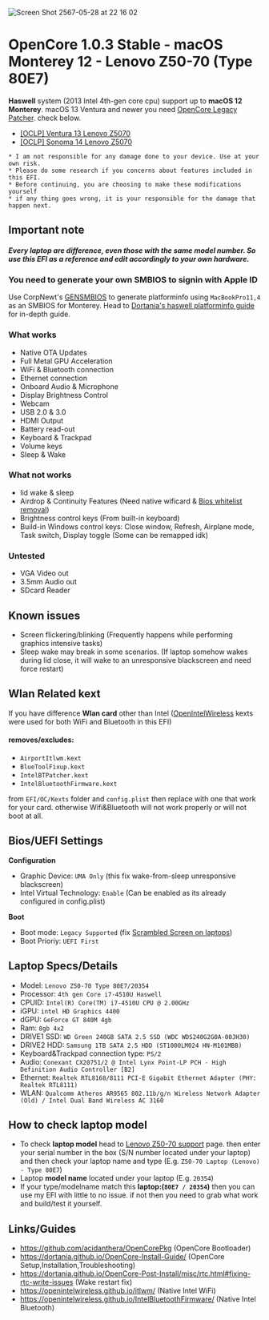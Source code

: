 ![Screen Shot 2567-05-28 at 22 16 02](https://github.com/JuicerV3/Opencore-Monterey-Z50-70/assets/156657646/ec3ab25c-1342-410f-b5d7-33fb29c11272)

# OpenCore 1.0.3 Stable - macOS Monterey 12 - Lenovo Z50-70 (Type 80E7)

**Haswell** system (2013 Intel 4th-gen core cpu) support up to **macOS 12 Monterey**.
macOS 13 Ventura and newer you need [OpenCore Legacy Patcher](https://dortania.github.io/OpenCore-Legacy-Patcher/). check below.
* [[OCLP] Ventura 13 Lenovo Z5070](./README_VT.md)
* [[OCLP] Sonoma 14 Lenovo Z5070](./README_SN.md)

```
* I am not responsible for any damage done to your device. Use at your own risk.
* Please do some research if you concerns about features included in this EFI.
* Before continuing, you are choosing to make these modifications yourself
* if any thing goes wrong, it is your responsible for the damage that happen next.
```

## Important note

#### ***Every laptop are difference, even those with the same model number. So use this EFI as a reference and edit accordingly to your own hardware.***

### You need to generate your own SMBIOS to signin with Apple ID
Use CorpNewt's [GENSMBIOS](https://github.com/corpnewt/GenSMBIOS) to generate platforminfo using `MacBookPro11,4` as an SMBIOS for Monterey. Head to [Dortania's haswell platforminfo guide](https://dortania.github.io/OpenCore-Install-Guide/config-laptop.plist/haswell.html#platforminfo) for in-depth guide.

### What works
* Native OTA Updates
* Full Metal GPU Acceleration
* WiFi & Bluetooth connection
* Ethernet connection
* Onboard Audio & Microphone
* Display Brightness Control
* Webcam
* USB 2.0 & 3.0
* HDMI Output
* Battery read-out
* Keyboard & Trackpad
* Volume keys
* Sleep & Wake

### What not works
* lid wake & sleep
* Airdrop & Continuity Features (Need native wificard & [Bios whitelist removal](https://www.tonymacx86.com/threads/guide-lenovo-g50-70-and-z50-70-bios-whitelist-removal.187340/))
* Brightness control keys (From built-in keyboard)
* Build-in Windows control keys: Close window, Refresh, Airplane mode, Task switch, Display toggle (Some can be remapped idk)

### Untested
* VGA Video out
* 3.5mm Audio out
* SDcard Reader

## Known issues
* Screen flickering/blinking (Frequently happens while performing graphics intensive tasks)
* Sleep wake may break in some scenarios. (If laptop somehow wakes during lid close, it will wake to an unresponsive blackscreen and need force restart)

## Wlan Related kext
If you have difference **Wlan card** other than Intel ([OpenIntelWireless](https://openintelwireless.github.io/) kexts were used for both WiFi and Bluetooth in this EFI)
#### **removes/excludes:**
* `AirportItlwm.kext`
* `BlueToolFixup.kext`
* `IntelBTPatcher.kext`
* `IntelBluetoothFirmware.kext`

from `EFI/OC/Kexts` folder and `config.plist` then replace with one that work for your card. otherwise Wifi&Bluetooth will not work properly or will not boot at all.

## Bios/UEFI Settings
**Configuration**
* Graphic Device: `UMA Only` (this fix wake-from-sleep unresponsive blackscreen)
* Intel Virtual Technology: `Enable` (Can be enabled as its already configured in config.plist)

**Boot**
* Boot mode: `Legacy Supported` (fix [Scrambled Screen on laptops](https://dortania.github.io/OpenCore-Install-Guide/troubleshooting/extended/kernel-issues.html#scrambled-screen-on-laptops))
* Boot Prioriy: `UEFI First`

## Laptop Specs/Details
* Model: `Lenovo Z50-70 Type 80E7/20354`
* Processor: `4th gen Core i7-4510U Haswell`
* CPUID: `Intel(R) Core(TM) i7-4510U CPU @ 2.00GHz`
* iGPU: `intel HD Graphics 4400`
* dGPU: `GeForce GT 840M 4gb`
* Ram: `8gb 4x2`
* DRIVE1 SSD: `WD Green 240GB SATA 2.5 SSD (WDC WDS240G2G0A-00JH30)`
* DRIVE2 HDD: `Samsung 1TB SATA 2.5 HDD (ST1000LM024 HN-M101MBB)`
* Keyboard&Trackpad connection type: `PS/2`
* Audio: `Conexant CX20751/2 @ Intel Lynx Point-LP PCH - High Definition Audio Controller [B2]`
* Ethernet: `Realtek RTL8168/8111 PCI-E Gigabit Ethernet Adapter (PHY: Realtek RTL8111)`
* WLAN: `Qualcomm Atheros AR9565 802.11b/g/n Wireless Network Adapter (Old) / Intel Dual Band Wireless AC 3160`

## How to check laptop model
* To check **laptop model** head to [Lenovo Z50-70 support](https://pcsupport.lenovo.com/us/en/products/laptops-and-netbooks/lenovo-z-series-laptops/lenovo-z50-70) page. then enter your serial number in the box (S/N number located under your laptop) and then check your laptop name and type (E.g. `Z50-70 Laptop (Lenovo) - Type 80E7`)
* Laptop **model name** located under your laptop (E.g. `20354`)
* If your type/modelname match this **laptop:(`80E7 / 20354`)** then you can use my EFI with little to no issue. if not then you need to grab what work and build/test it yourself.

## Links/Guides
* https://github.com/acidanthera/OpenCorePkg (OpenCore Bootloader)
* https://dortania.github.io/OpenCore-Install-Guide/ (OpenCore Setup,Installation,Troubleshooting)
* https://dortania.github.io/OpenCore-Post-Install/misc/rtc.html#fixing-rtc-write-issues (Wake restart fix)
* https://openintelwireless.github.io/itlwm/ (Native Intel WiFi)
* https://openintelwireless.github.io/IntelBluetoothFirmware/ (Native Intel Bluetooth)
